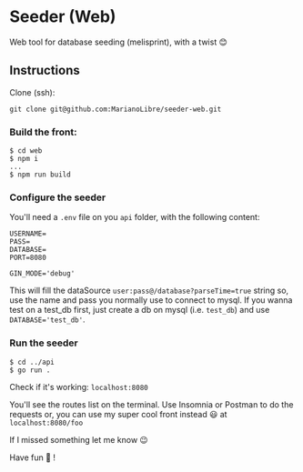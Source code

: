# Seeder (Web)

Web tool for database seeding (melisprint), with a twist :blush:

## Instructions

Clone (ssh): 
```
git clone git@github.com:MarianoLibre/seeder-web.git
```

### Build the front:

```
$ cd web
$ npm i
...
$ npm run build
```

### Configure the seeder

You'll need a `.env` file on you `api` folder, with the following content:

```
USERNAME=
PASS=
DATABASE=
PORT=8080

GIN_MODE='debug'
```

This will fill the dataSource `user:pass@/database?parseTime=true` string so, use the name and pass you normally use to connect to mysql.
If you wanna test on a test_db first, just create a db on mysql (i.e. `test_db`) and use `DATABASE='test_db'`.

### Run the seeder

```
$ cd ../api
$ go run .
```

Check if it's working: `localhost:8080`

You'll see the routes list on the terminal. Use Insomnia or Postman to do the requests or, you can use my super cool front instead 😃 at `localhost:8080/foo`

If I missed something let me know 😉

Have fun 🤩 !
